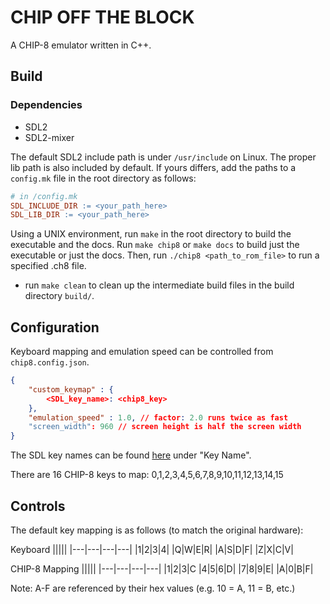 # CHIP OFF THE BLOCK
A CHIP-8 emulator written in C++.

## Build

### Dependencies
* SDL2
* SDL2-mixer

The default SDL2 include path is under `/usr/include` on Linux. The proper lib path is also included by default.
If yours differs, add the paths to a `config.mk` file in the root directory as follows:

```makefile
# in /config.mk
SDL_INCLUDE_DIR := <your_path_here>
SDL_LIB_DIR := <your_path_here>
```

Using a UNIX environment, run `make` in the root directory to build the executable and the docs. Run `make chip8` or `make docs` to build just the executable or just the docs. Then, run `./chip8 <path_to_rom_file>` to run a specified .ch8 file.

* run `make clean` to clean up the intermediate build files in the build directory `build/`.

## Configuration

Keyboard mapping and emulation speed can be controlled from `chip8.config.json`.

```json
{
    "custom_keymap" : {
        <SDL_key_name>: <chip8_key>
    },
    "emulation_speed" : 1.0, // factor: 2.0 runs twice as fast
    "screen_width": 960 // screen height is half the screen width
}
```

The SDL key names can be found [here](https://wiki.libsdl.org/SDL2/SDL_Keycode) under "Key Name".

There are 16 CHIP-8 keys to map: 0,1,2,3,4,5,6,7,8,9,10,11,12,13,14,15

## Controls

The default key mapping is as follows (to match the original hardware):

Keyboard
|||||
|---|---|---|---|
|1|2|3|4|
|Q|W|E|R|
|A|S|D|F|
|Z|X|C|V|

CHIP-8 Mapping
|||||
|---|---|---|---|
|1|2|3|C
|4|5|6|D|
|7|8|9|E|
|A|0|B|F|

Note: A-F are referenced by their hex values (e.g. 10 = A, 11 = B, etc.)


